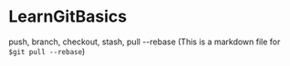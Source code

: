# LearnGitBasics
push, branch, checkout, stash, pull --rebase
(This is a markdown file for `$git pull --rebase`)

